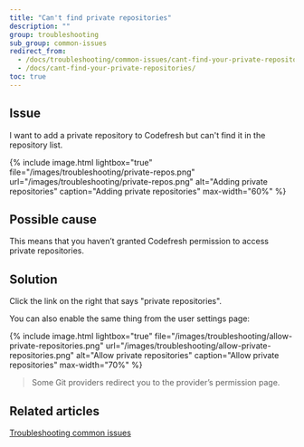 ```yaml
---
title: "Can't find private repositories"
description: ""
group: troubleshooting
sub_group: common-issues
redirect_from:
  - /docs/troubleshooting/common-issues/cant-find-your-private-repositories/
  - /docs/cant-find-your-private-repositories/
toc: true
---
```

## Issue
I want to add a private repository to Codefresh but can't find it in the repository list.

{% include 
image.html 
lightbox="true" 
file="/images/troubleshooting/private-repos.png" 
url="/images/troubleshooting/private-repos.png"
alt="Adding private repositories" 
caption="Adding private repositories" 
max-width="60%"
%}

## Possible cause
This means that you haven’t granted Codefresh permission to access private repositories.

## Solution
Click the link on the right that says "private repositories".

You can also enable the same thing from the user settings page:

{% include 
image.html 
lightbox="true" 
file="/images/troubleshooting/allow-private-repositories.png" 
url="/images/troubleshooting/allow-private-repositories.png"
alt="Allow private repositories" 
caption="Allow private repositories" 
max-width="70%"
%}


> Some Git providers redirect you to the provider’s permission page.

## Related articles
[Troubleshooting common issues]({{site.baseurl}}/docs/troubleshooting/common-issues)
